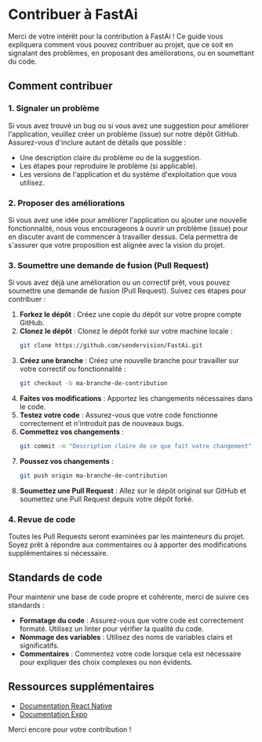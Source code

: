 # Contribuer à FastAi

Merci de votre intérêt pour la contribution à FastAi ! Ce guide vous expliquera comment vous pouvez contribuer au projet, que ce soit en signalant des problèmes, en proposant des améliorations, ou en soumettant du code.

## Comment contribuer

### 1. Signaler un problème
Si vous avez trouvé un bug ou si vous avez une suggestion pour améliorer l'application, veuillez créer un problème (issue) sur notre dépôt GitHub. Assurez-vous d'inclure autant de détails que possible :

- Une description claire du problème ou de la suggestion.
- Les étapes pour reproduire le problème (si applicable).
- Les versions de l'application et du système d'exploitation que vous utilisez.

### 2. Proposer des améliorations
Si vous avez une idée pour améliorer l'application ou ajouter une nouvelle fonctionnalité, nous vous encourageons à ouvrir un problème (issue) pour en discuter avant de commencer à travailler dessus. Cela permettra de s'assurer que votre proposition est alignée avec la vision du projet.

### 3. Soumettre une demande de fusion (Pull Request)
Si vous avez déjà une amélioration ou un correctif prêt, vous pouvez soumettre une demande de fusion (Pull Request). Suivez ces étapes pour contribuer :

1. **Forkez le dépôt** : Créez une copie du dépôt sur votre propre compte GitHub.
2. **Clonez le dépôt** : Clonez le dépôt forké sur votre machine locale :
   ```bash
   git clone https://github.com/sendervision/FastAi.git
   ```
3. **Créez une branche** : Créez une nouvelle branche pour travailler sur votre correctif ou fonctionnalité :
   ```bash
   git checkout -b ma-branche-de-contribution
   ```
4. **Faites vos modifications** : Apportez les changements nécessaires dans le code.
5. **Testez votre code** : Assurez-vous que votre code fonctionne correctement et n'introduit pas de nouveaux bugs.
6. **Commettez vos changements** : 
   ```bash
   git commit -m "Description claire de ce que fait votre changement"
   ```
7. **Poussez vos changements** :
   ```bash
   git push origin ma-branche-de-contribution
   ```
8. **Soumettez une Pull Request** : Allez sur le dépôt original sur GitHub et soumettez une Pull Request depuis votre dépôt forké.

### 4. Revue de code
Toutes les Pull Requests seront examinées par les mainteneurs du projet. Soyez prêt à répondre aux commentaires ou à apporter des modifications supplémentaires si nécessaire. 

## Standards de code

Pour maintenir une base de code propre et cohérente, merci de suivre ces standards :

- **Formatage du code** : Assurez-vous que votre code est correctement formaté. Utilisez un linter pour vérifier la qualité du code.
- **Nommage des variables** : Utilisez des noms de variables clairs et significatifs.
- **Commentaires** : Commentez votre code lorsque cela est nécessaire pour expliquer des choix complexes ou non évidents.

## Ressources supplémentaires

- [Documentation React Native](https://reactnative.dev/docs/getting-started)
- [Documentation Expo](https://docs.expo.dev/)

Merci encore pour votre contribution !
